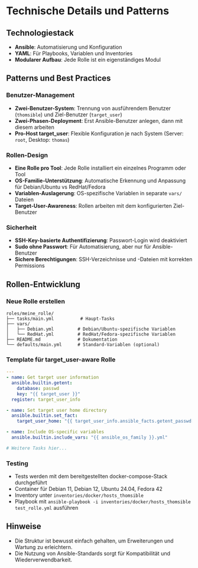 # Technische Details und Patterns

## Technologiestack
- **Ansible**: Automatisierung und Konfiguration
- **YAML**: Für Playbooks, Variablen und Inventories
- **Modularer Aufbau**: Jede Rolle ist ein eigenständiges Modul

## Patterns und Best Practices

### Benutzer-Management
- **Zwei-Benutzer-System**: Trennung von ausführendem Benutzer (`thomsible`) und Ziel-Benutzer (`target_user`)
- **Zwei-Phasen-Deployment**: Erst Ansible-Benutzer anlegen, dann mit diesem arbeiten
- **Pro-Host target_user**: Flexible Konfiguration je nach System (Server: `root`, Desktop: `thomas`)

### Rollen-Design
- **Eine Rolle pro Tool**: Jede Rolle installiert ein einzelnes Programm oder Tool
- **OS-Familie-Unterstützung**: Automatische Erkennung und Anpassung für Debian/Ubuntu vs RedHat/Fedora
- **Variablen-Auslagerung**: OS-spezifische Variablen in separate `vars/` Dateien
- **Target-User-Awareness**: Rollen arbeiten mit dem konfigurierten Ziel-Benutzer

### Sicherheit
- **SSH-Key-basierte Authentifizierung**: Passwort-Login wird deaktiviert
- **Sudo ohne Passwort**: Für Automatisierung, aber nur für Ansible-Benutzer
- **Sichere Berechtigungen**: SSH-Verzeichnisse und -Dateien mit korrekten Permissions

## Rollen-Entwicklung

### Neue Rolle erstellen
```
roles/meine_rolle/
├── tasks/main.yml          # Haupt-Tasks
├── vars/
│   ├── Debian.yml         # Debian/Ubuntu-spezifische Variablen
│   └── RedHat.yml         # RedHat/Fedora-spezifische Variablen
├── README.md              # Dokumentation
└── defaults/main.yml      # Standard-Variablen (optional)
```

### Template für target_user-aware Rolle
```yaml
---
- name: Get target user information
  ansible.builtin.getent:
    database: passwd
    key: "{{ target_user }}"
  register: target_user_info

- name: Set target user home directory
  ansible.builtin.set_fact:
    target_user_home: "{{ target_user_info.ansible_facts.getent_passwd[target_user][4] }}"

- name: Include OS-specific variables
  ansible.builtin.include_vars: "{{ ansible_os_family }}.yml"

# Weitere Tasks hier...
```

### Testing
- Tests werden mit dem bereitgestellten docker-compose-Stack durchgeführt
- Container für Debian 11, Debian 12, Ubuntu 24.04, Fedora 42
- Inventory unter `inventories/docker/hosts_thomsible`
- Playbook mit `ansible-playbook -i inventories/docker/hosts_thomsible test_rolle.yml` ausführen

## Hinweise
- Die Struktur ist bewusst einfach gehalten, um Erweiterungen und Wartung zu erleichtern.
- Die Nutzung von Ansible-Standards sorgt für Kompatibilität und Wiederverwendbarkeit.
